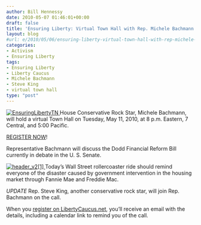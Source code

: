 ```yaml
---
author: Bill Hennessy
date: 2010-05-07 01:46:01+00:00
draft: false
title: 'Ensuring Liberty: Virtual Town Hall with Rep. Michele Bachmann'
layout: blog
#url: e/2010/05/06/ensuring-liberty-virtual-town-hall-with-rep-michele-bachmann/
categories:
- Activism
- Ensuring Liberty
tags:
- Ensuring Liberty
- Liberty Caucus
- Michele Bachmann
- Steve King
- virtual town hall
type: "post"
---
```


[![EnsuringLibertyTN](https://hennessysview.com/wp-content/uploads/2010/05/EnsuringLibertyTN.jpg)
](https://libertycaucus.net) House Conservative Rock Star, Michele Bachmann, will hold a virtual Town Hall on Tuesday, May 11, 2010, at 8 p.m. Eastern, 7 Central, and 5:00 Pacific.

 

[REGISTER NOW](https://events.constantcontact.com/register/eventReg?oeidk=a07e2vnt2jgfd8c9ed7&oseq=)!

 

Representative Bachmann will discuss the Dodd Financial Reform Bill currently in debate in the U. S. Senate.

 

[![header_v2[1]](https://hennessysview.com/wp-content/uploads/2010/05/header_v21_thumb.jpg)
](https://hennessysview.com/wp-content/uploads/2010/05/header_v21.jpg) Today’s Wall Street rollercoaster ride should remind everyone of the disaster caused by government intervention in the housing market through Fannie Mae and Freddie Mac. 

 

*UPDATE* Rep. Steve King, another conservative rock star, will join Rep. Bachmann on the call. 

 

When you [register on LibertyCaucus.net](https://events.constantcontact.com/register/eventReg?oeidk=a07e2vnt2jgfd8c9ed7&oseq=), you’ll receive an email with the details, including a calendar link to remind you of the call.
